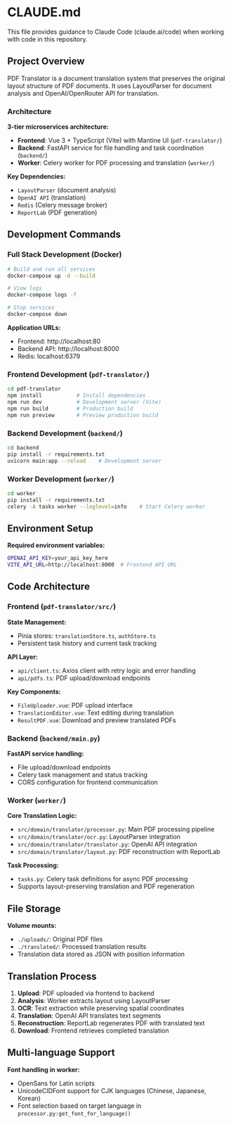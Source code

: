 # CLAUDE.md

This file provides guidance to Claude Code (claude.ai/code) when working with code in this repository.

## Project Overview

PDF Translator is a document translation system that preserves the original layout structure of PDF documents. It uses LayoutParser for document analysis and OpenAI/OpenRouter API for translation.

### Architecture

**3-tier microservices architecture:**
- **Frontend**: Vue 3 + TypeScript (Vite) with Mantine UI (`pdf-translator/`)
- **Backend**: FastAPI service for file handling and task coordination (`backend/`)
- **Worker**: Celery worker for PDF processing and translation (`worker/`)

**Key Dependencies:**
- `LayoutParser` (document analysis)
- `OpenAI API` (translation)
- `Redis` (Celery message broker)
- `ReportLab` (PDF generation)

## Development Commands

### Full Stack Development (Docker)
```bash
# Build and run all services
docker-compose up -d --build

# View logs
docker-compose logs -f

# Stop services
docker-compose down
```

**Application URLs:**
- Frontend: http://localhost:80
- Backend API: http://localhost:8000
- Redis: localhost:6379

### Frontend Development (`pdf-translator/`)
```bash
cd pdf-translator
npm install           # Install dependencies
npm run dev           # Development server (Vite)
npm run build         # Production build
npm run preview       # Preview production build
```

### Backend Development (`backend/`)
```bash
cd backend
pip install -r requirements.txt
uvicorn main:app --reload    # Development server
```

### Worker Development (`worker/`)
```bash
cd worker
pip install -r requirements.txt
celery -A tasks worker --loglevel=info    # Start Celery worker
```

## Environment Setup

**Required environment variables:**
```bash
OPENAI_API_KEY=your_api_key_here
VITE_API_URL=http://localhost:8000  # Frontend API URL
```

## Code Architecture

### Frontend (`pdf-translator/src/`)

**State Management:**
- Pinia stores: `translationStore.ts`, `authStore.ts`
- Persistent task history and current task tracking

**API Layer:**
- `api/client.ts`: Axios client with retry logic and error handling
- `api/pdfs.ts`: PDF upload/download endpoints

**Key Components:**
- `FileUploader.vue`: PDF upload interface
- `TranslationEditor.vue`: Text editing during translation
- `ResultPDF.vue`: Download and preview translated PDFs

### Backend (`backend/main.py`)

**FastAPI service handling:**
- File upload/download endpoints
- Celery task management and status tracking
- CORS configuration for frontend communication

### Worker (`worker/`)

**Core Translation Logic:**
- `src/domain/translator/processor.py`: Main PDF processing pipeline
- `src/domain/translator/ocr.py`: LayoutParser integration
- `src/domain/translator/translator.py`: OpenAI API integration
- `src/domain/translator/layout.py`: PDF reconstruction with ReportLab

**Task Processing:**
- `tasks.py`: Celery task definitions for async PDF processing
- Supports layout-preserving translation and PDF regeneration

## File Storage

**Volume mounts:**
- `./uploads/`: Original PDF files
- `./translated/`: Processed translation results
- Translation data stored as JSON with position information

## Translation Process

1. **Upload**: PDF uploaded via frontend to backend
2. **Analysis**: Worker extracts layout using LayoutParser
3. **OCR**: Text extraction while preserving spatial coordinates
4. **Translation**: OpenAI API translates text segments
5. **Reconstruction**: ReportLab regenerates PDF with translated text
6. **Download**: Frontend retrieves completed translation

## Multi-language Support

**Font handling in worker:**
- OpenSans for Latin scripts
- UnicodeCIDFont support for CJK languages (Chinese, Japanese, Korean)
- Font selection based on target language in `processor.py:get_font_for_language()`